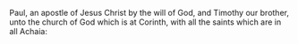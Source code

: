 Paul, an apostle of Jesus Christ by the will of God, and Timothy our brother, unto the church of God which is at Corinth, with all the saints which are in all Achaia:
